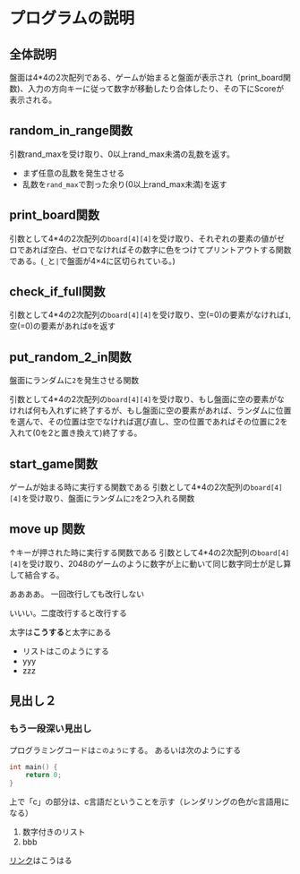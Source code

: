 # プログラムの説明

## 全体説明
盤面は4*4の2次配列である、ゲームが始まると盤面が表示され（print_board関数)、入力の方向キーに従って数字が移動したり合体したり、その下にScoreが表示される。


## random_in_range関数

引数rand_maxを受け取り、0以上rand_max未満の乱数を返す。
- まず任意の乱数を発生させる
- 乱数を`rand_max`で割った余り(0以上rand_max未満)を返す

## print_board関数

引数として4*4の2次配列の`board[4][4]`を受け取り、それぞれの要素の値がゼロであれば空白、ゼロでなければその数字に色をつけてプリントアウトする関数である。(`_`と`|`で盤面が4×4に区切られている。)

## check_if_full関数

引数として4*4の2次配列の`board[4][4]`を受け取り、空(=0)の要素がなければ`1`,空(=0)の要素があれば`0`を返す

## put_random_2_in関数

盤面にランダムに`2`を発生させる関数

引数として4*4の2次配列の`board[4][4]`を受け取り、もし盤面に空の要素がなければ何も入れずに終了するが、もし盤面に空の要素があれば、ランダムに位置を選んで、その位置は空でなければ選び直し、空の位置であればその位置に2を入れて(0を2と置き換えて)終了する。

## start_game関数

ゲームが始まる時に実行する関数である
引数として4*4の2次配列の`board[4][4]`を受け取り、盤面にランダムに`2`を2つ入れる関数

## move up 関数

↑キーが押された時に実行する関数である
引数として4*4の2次配列の`board[4][4]`を受け取り、2048のゲームのように数字が上に動いて同じ数字同士が足し算して結合する。


ああああ。
一回改行しても改行しない

いいい。二度改行すると改行する

太字は**こうする**と太字にある

- リストはこのようにする
- yyy
- zzz


## 見出し２

### もう一段深い見出し

プログラミングコードは`このように`する。
あるいは次のようにする

```c
int main() {
    return 0;
}
```

上で「c」の部分は、c言語だということを示す（レンダリングの色がc言語用になる）


1. 数字付きのリスト
2. bbb

[リンク](https://www.google.com/)はこうはる
